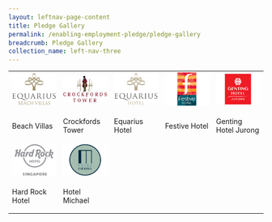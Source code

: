 ```yaml
---
layout: leftnav-page-content
title: Pledge Gallery
permalink: /enabling-employment-pledge/pledge-gallery
breadcrumb: Pledge Gallery
collection_name: left-nav-three
---
```


<table>
  <tr>
     <td width="20%">
       <img src="../images/EEP_1_Beach_Villas.jpg" alt="Beach Villas" />
     </td>
     <td width="20%">
       <img src="../images/EEP_2_Crockfords_Tower.jpg" alt="Crockfords Tower" />
     </td>
     <td width="20%">
       <img src="../images/EEP_3_Equarius_Hotel.jpg" alt="Equarius Hotel" />
     </td>
     <td width="20%">
        <img src="/images/EEP_4_Festive_Hotel.jpg" alt="Festive Hotel" />
     </td>
     <td width="20%">
       <img src="/images/EEP_5_Genting_Hotel_Jurong.jpg" alt="Genting Hotel Jurong" />
     </td>
  </tr>
  <tr>
     <td>
       <p>Beach Villas</p>
     </td>
     <td>
       <p>Crockfords Tower</p>
     </td>
     <td>
       <p>Equarius Hotel</p>
     </td>
     <td>
       <p>Festive Hotel</p>
     </td> 
     <td>
       <p>Genting Hotel Jurong</p>
     </td> 
  </tr>
  <tr>
     <td>
       <img src="/images/EEP_6_Hard_Rock_Hotel.jpg" alt="Hard Rock Hotel" />
     </td>
     <td>
       <img src="/images/EEP_7_Hotel_Michael.jpg" alt="Hotel Michael" />
     </td>
     <td>
       &nbsp;
     </td>
     <td>
          &nbsp;
     </td>
     <td>
         &nbsp;
     </td>
  </tr>
  <tr>
     <td>
       <p>Hard Rock Hotel</p>
     </td>
     <td>
       <p>Hotel Michael</p>
     </td>
     <td>
        &nbsp;
     </td>
     <td>
        &nbsp;
     </td> 
     <td>
        &nbsp;
     </td> 
  </tr>
</table>
